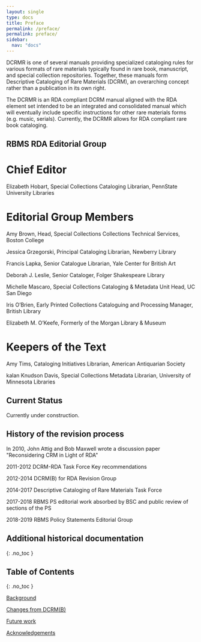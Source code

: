 ```yaml
---
layout: single
type: docs
title: Preface
permalink: /preface/
permalink: preface/
sidebar:
  nav: "docs"
---
```


DCRMR is one of several manuals providing specialized cataloging rules for various formats of rare materials typically found in rare book, manuscript, and special collection repositories. Together, these manuals form Descriptive Cataloging of Rare Materials (DCRM), an overarching concept rather than a publication in its own right. 

The DCRMR is an RDA compliant DCRM manual aligned with the RDA element set intended to be an integrated and consolidated manual which will eventually include specific instructions for other rare materials forms (e.g. music, serials).  Currently, the DCRMR allows for RDA compliant rare book cataloging.

## RBMS RDA Editorial Group

# Chief Editor

Elizabeth Hobart, Special Collections Cataloging Librarian, PennState University Libraries

# Editorial Group Members
Amy Brown, Head, Special Collections Collections Technical Services, Boston College

Jessica Grzegorski, Principal Cataloging Librarian, Newberry Library

Francis Lapka, Senior Catalogue Librarian, Yale Center for British Art

Deborah J. Leslie, Senior Cataloger, Folger Shakespeare Library

Michelle Mascaro, Special Collections Cataloging & Metadata Unit Head, UC San Diego

Iris O’Brien, Early Printed Collections Cataloguing and Processing Manager, British Library

Elizabeth M. O’Keefe, Formerly of the Morgan Library & Museum

# Keepers of the Text
Amy Tims, Cataloging Initiatives Librarian, American Antiquarian Society

kalan Knudson Davis, Special Collections Metadata Librarian, University of Minnesota Libraries

## Current Status
Currently under construction.

## History of the revision process

In 2010, John Attig and Bob Maxwell wrote a discussion paper "Reconsidering CRM in Light of RDA"

2011-2012 DCRM-RDA Task Force
Key recommendations

2012-2014 DCRM(B) for RDA Revision Group

2014-2017 Descriptive Cataloging of Rare Materials Task Force
 
2017-2018 RBMS PS editorial work absorbed by BSC and public review of sections of the PS

2018-2019 RBMS Policy Statements Editorial Group




## Additional historical documentation
{: .no_toc }



## Table of Contents
{: .no_toc }

[Background](/books/preface/Background/)

[Changes from DCRM(B)](/books/preface/Changes-from-DCRB/)

[Future work](/books/preface/Future-work/)

[Acknowledgements](/books/preface/Acknowledgements/)